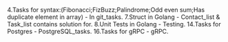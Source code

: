 4.Tasks for syntax:(Fibonacci;FizBuzz;Palindrome;Odd even sum;Has duplicate element in array) - In git_tasks.
7.Struct in Golang - Contact_list & Task_list contains solution for.
8.Unit Tests in Golang - Testing.
14.Tasks for Postgres - PostgreSQL_tasks.
16.Tasks for gRPC - gRPC.
